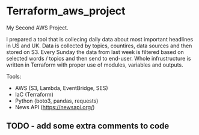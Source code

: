 # Terraform_aws_project

My Second AWS Project.

I prepared a tool that is collecing daily data about most important headlines in US and UK.
Data is collected by topics, countires, data sources and then stored on S3.
Every Sunday the data from last week is filtered based on selected words / topics and then send to end-user.
Whole infrustructure is written in Terraform with proper use of modules, variables and outputs.

Tools: 
- AWS (S3, Lambda, EventBridge, SES)
- IaC (Terraform)
- Python (boto3, pandas, requests)
- News API (https://newsapi.org/)

## TODO - add some extra comments to code
